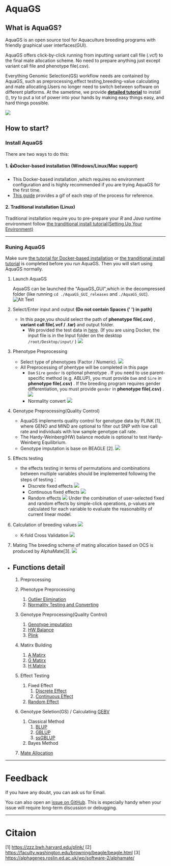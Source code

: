 # AquaGS
## What is AquaGS?

AquaGS is an open source tool for Aquaculture breeding programs with friendly graphical user interfaces(GUI).

AquaGS offers click-by-click running from inputting variant call file (.vcf) to the final mate allocation scheme. No need to prepare anything just except variant call file and phenotype file(.csv).

Everything Genomic Selection(GS) workflow needs are contained by AquaGS, such as preprocessing,effect testing,breeding-value calculating and mate allocating.Users no longer need to switch between software on different platforms. At the sametime, we  provide **[detailed tutorial](#jumpInstall)** to install (), try to put a lot of power into your hands by making easy things easy, and hard things possible.

![](./AquaGS/Md/Allpage.png)

## How to start?
### Install AquaGS
There are two ways to do this:

#### 1. 👍Docker-based installation (Windows/Linux/Mac support)

- This Docker-based installation ,which requires no environment configuration and is highly recommended if you are trying AquaGS for the first time.
- [This guide](./AquaGS/Md/Docker-based-installation.md) provides a gif of each step of the process for reference.


#### 2. Traditional installation (Linux)

Traditional installation require you to pre-prepare your *R* and *Java* runtime environment follow [the tranditional install tutorial(Setting Up Your Environment)](./AquaGS/Md/Setting_Up_Your_Environment.md)

---

### Runing AquaGS

  Make sure [the tutorial for Docker-based installation](./AquaGS/Md/Docker-based-installation.md) or [the tranditional install tutorial](./AquaGS/Md/Setting_Up_Your_Environment.md) is completed before you run AquaGS. Then you will start using AquaGS normally.


  1. Launch AquaGS

     AquaGS can be launched  the "AquaGS_GUI",which in the decompressed folder (like running `cd ./AquaGS_GUI_releases` and  `./AquaGS_GUI`).
     ![Alt Text](/AquaGS/Md/gif/lanuchAquaGS.gif)
  2. Select/Enter input and output **(Do not contain Spaces (' ') in path)**

     - In this page,you should select the path of **phenotype file(.csv)** , **variant call file(.vcf / .tar)** and output folder.
       - We provided the test data in [here](https://github.com/Ying-Lab/AquaGS/releases/download/data/testdata.rar). (If you are using Docker, the input file is in the Input folder on the desktop `/root/Desktop/input/` )
         ![](AquaGS/Md/gif/Selectinputandoutput.gif)
  3. Phenotype Preprocessing

     - Select type of phenotypes (Factor / Numeric).
       ![](AquaGS/Md/gif/selectfactortype.gif)
     - All Preprocessing of phentype will be completed in this page
       - `Dam` `Sire` `gender` is optional phenotype . If you need to use parent-specific method (e.g. ABLUP), you must provide `Dam` and `Sire` in **phenotype file(.csv)** . If the breeding program requires gender differentiation, you must provide `gender` in **phenotype file(.csv)** .
         ![](AquaGS/Md/gif/filteroutlier.gif)
       - Normality convert
         ![](AquaGS/Md/gif/normalize.gif)
  4. Genotype Preprocessing(Quality Control)

     - AquaGS implements quality control for genotype data by PLINK [1], where GENO and MIND are optional to filter out SNP with low call rate and individuals with low sample genotype call rate.
     - The Hardy-Weinberg(HW) balance module is optional to test Hardy-Weinberg Equilibrium.
     - Genotype imputation is base on BEAGLE [2].
       ![](AquaGS/Md/gif/qc.gif)
  5. Effects testing

     - the effects testing in terms of permutations and combinations between multiple variables should be implemented following the steps of testing：
       - Discrete fixed effects
         ![](AquaGS/Md/gif/fixeffect1.gif)
       - Continuous fixed effects
         ![](AquaGS/Md/gif/fixeffect2.gif)
       - Random effects
         ![](AquaGS/Md/gif/randomeffect.gif)
         Under the combination of user-selected fixed and random effects by simple-click operations, p-values are calculated for each variable to evaluate the reasonability of current linear model.
  6. Calculation of breeding values
     ![](/AquaGS/Md/gif/Calculation%20of%20breeding%20values.gif)

     - K-fold Cross Validation
       ![](AquaGS/Md/gif/Kvalidate.gif)
  7. Mating
     The breeding scheme of mating allocation based on OCS is produced by AlphaMate[3].
     ![](AquaGS/Md/gif/mating.gif)
- ## Functions detail


  1. Preprocessing
  2. Phenotype Preprocessing

     1. [Outlier Elimination](./AquaGS/Md/Outlier_elimination.md)
     2. [Normality Testing and Converting](./AquaGS/Md/Normality.md)
  3. Genotype Preprocessing(Quality Control)

     1. [Genotype imputation](./AquaGS/Md/imputation.md)
     2. [HW Balance](./AquaGS/Md/HWBalance.md)
     3. [Plink](./AquaGS/Md/PLink.md)
  4. Matirx Building

     1. [A Matirx](./AquaGS/Md/A.md)
     2. [G Matirx](./AquaGS/Md/G.md)
     3. [H Matrix](./AquaGS/Md/H.md)
  5. Effect Testing

     1. Fixed Effect
        1. [Discrete Effect]()
        2. [Continuous Effect]()
     2. [Random Effect]()
  6. Genotype Seletion(GS) / Calculating [GEBV]()

     1. Classical Method
        1. [BLUP]()
        2. [GBLUP]()
        3. [ssGBLUP]()
     2. Bayes Method
  7. [Mate Allocation]()

---

# Feedback

If you have any doubt, you can ask us for Email.

You can also open an [issue on GitHub](https://github.com/LiangBeam9810/AquaGS_GUI/issues). This is especially handy when your issue will require long-term discussion or debugging.

---

# Citaion

[1] https://zzz.bwh.harvard.edu/plink/
[2] https://faculty.washington.edu/browning/beagle/beagle.html
[3] https://alphagenes.roslin.ed.ac.uk/wp/software-2/alphamate/
